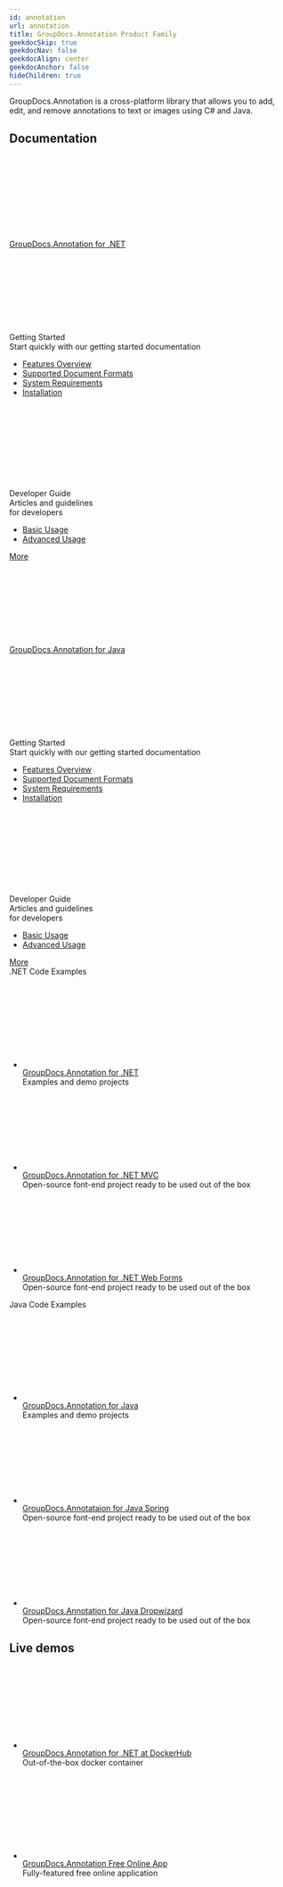 ```yaml
---
id: annotation
url: annotation
title: GroupDocs.Annotation Product Family
geekdocSkip: true
geekdocNav: false
geekdocAlign: center
geekdocAnchor: false
hideChildren: true
---
```


<div class="gdoc-list-descr">
GroupDocs.Annotation is a cross-platform library that allows you to add, edit, and remove annotations to text or images using C# and Java.
</div>

<h2 class="gdoc-product-title">Documentation</h2>

<div class="gdoc-product-docs">

<div class="gdoc-product-doc">
    <div class="gdoc-product-doc__icon-box">
    <svg class="gdoc-product-doc__icon"><use xlink:href="/img/groupdocs-stack.svg#net"></use></svg>
    </div>
    <a class="gdoc-product-doc__title"  href='/annotation/net/'>GroupDocs.Annotation for .NET</a>
    <div class="gdoc-product-cols">
        <div class="gdoc-product-col">
        <div class="gdoc-product-col__title">
        <svg class="gdoc-product-col__icon"><use xlink:href="/img/groupdocs-stack.svg#time"></use></svg>
        <div>Getting Started</div></div>
        <div class="gdoc-product-col__descr">Start quickly with our getting started documentation</div>
        <ul class="gdoc-product-col__links">
        <li> <a href='/annotation/net/features-overview/'>Features Overview</a></li>
        <li> <a href='/annotation/net/supported-document-formats/'>Supported Document Formats</a></li>
        <li> <a href='/annotation/net/system-requirements/'>System Requirements</a></li>
        <li> <a href='/annotation/net/installation/'>Installation</a></li>
        </ul>
        </div>
        <div class="gdoc-product-col">
        <div class="gdoc-product-col__title">
         <svg class="gdoc-product-col__icon"><use xlink:href="/img/groupdocs-stack.svg#document"></use></svg>
        <div>Developer Guide</div></div>
        <div class="gdoc-product-col__descr">Articles and guidelines <br> for developers</div>
        <ul class="gdoc-product-col__links">
        <li> <a href='/annotation/net/basic-usage'>Basic Usage</a></li>
        <li> <a href='/annotation/net/advanced-usage'>Advanced Usage</a></li>
        </ul>
        </div>
    </div>
    <a class="gdoc-product-doc__btn"  href='/annotation/net/'>More</a>

</div>

<div class="gdoc-product-doc">
    <div class="gdoc-product-doc__icon-box">
    <svg class="gdoc-product-doc__icon"><use xlink:href="/img/groupdocs-stack.svg#java"></use></svg>
    </div>
    <a class="gdoc-product-doc__title"  href='/annotation/java/'>GroupDocs.Annotation for Java</a>
    <div class="gdoc-product-cols">
        <div class="gdoc-product-col">
        <div class="gdoc-product-col__title ">
         <svg class="gdoc-product-col__icon"><use xlink:href="/img/groupdocs-stack.svg#time"></use></svg>
        <div>Getting Started</div></div>
        <div class="gdoc-product-col__descr">Start quickly with our getting started documentation</div>
        <ul class="gdoc-product-col__links">
         <li> <a href='/annotation/java/features-overview/'>Features  Overview</a></li>
         <li> <a href='/annotation/java/supported-document-formats/'>Supported Document Formats</a></li>
         <li> <a href='/annotation/java/system-requirements/'>System Requirements</a></li>
         <li> <a href='/annotation/java/installation/'>Installation</a></li>
        </ul>
        </div>
        <div class="gdoc-product-col">
        <div class="gdoc-product-col__title">
         <svg class="gdoc-product-col__icon"><use xlink:href="/img/groupdocs-stack.svg#document"></use></svg>
        <div>Developer Guide</div></div>
        <div class="gdoc-product-col__descr">Articles and guidelines <br> for developers</div>
        <ul class="gdoc-product-col__links">
        <li> <a href='/annotation/net/basic-usage'>Basic Usage</a></li>
        <li> <a href='/annotation/net/advanced-usage'>Advanced Usage</a></li>
        </ul>
        </div>
    </div>
    <a class="gdoc-product-doc__btn"  href='/annotation/java/'>More</a>

</div>

</div>

<div class="gdoc-product-examples">
<div class="gdoc-product-example">

<div class="gdoc-product-example__title">.NET Code Examples</div>

<ul class="gdoc-product-example__list ">
<li > 
<svg class="gdoc-product-example__icon"><use xlink:href="/img/groupdocs-stack.svg#git"></use></svg>
<div>
<a class="gdoc-product-example__link" rel="nofollow" href="https://github.com/groupdocs-annotation/GroupDocs.Annotation-for-.NET">GroupDocs.Annotation for .NET</a>
<div class="gdoc-product-example__descr">Examples and demo projects</div>
</div>
</li>

<li > 
<svg class="gdoc-product-example__icon"><use xlink:href="/img/groupdocs-stack.svg#git"></use></svg>
<div>
<a class="gdoc-product-example__link" rel="nofollow" href="https://github.com/groupdocs-annotation/GroupDocs.Annotation-for-.NET/tree/master/Demos/GroupDocs.Annotation.AspNetMvc">GroupDocs.Annotation for .NET MVC</a>
<div class="gdoc-product-example__descr">Open-source font-end project ready to be used out of the box</div>
</div>
</li>

<li > 
<svg class="gdoc-product-example__icon"><use xlink:href="/img/groupdocs-stack.svg#git"></use></svg>
<div>
<a class="gdoc-product-example__link" rel="nofollow" href="https://github.com/groupdocs-annotation/GroupDocs.Annotation-for-.NET/tree/master/Demos/GroupDocs.Annotation.AspNetWebForms">GroupDocs.Annotation for .NET Web Forms</a>
<div class="gdoc-product-example__descr">Open-source font-end project ready to be used out of the box</div>
</div>
</li>


</ul>

</div>

<div class="gdoc-product-example">
<div class="gdoc-product-example__title">Java Code Examples</div>

<ul class="gdoc-product-example__list ">
<li > 
<svg class="gdoc-product-example__icon"><use xlink:href="/img/groupdocs-stack.svg#git"></use></svg>
<div>
<a class="gdoc-product-example__link" rel="nofollow" href="https://github.com/groupdocs-annotation/GroupDocs.Annotation-for-Java">GroupDocs.Annotation for Java</a>
<div class="gdoc-product-example__descr">Examples and demo projects</div>
</div>
</li>

<li > 
<svg class="gdoc-product-example__icon"><use xlink:href="/img/groupdocs-stack.svg#git"></use></svg>
<div>
<a class="gdoc-product-example__link" rel="nofollow" href="https://github.com/groupdocs-annotation/GroupDocs.Annotation-for-Java/tree/master/Demos/Spring">GroupDocs.Annotataion for Java Spring</a>
<div class="gdoc-product-example__descr">Open-source font-end project ready to be used out of the box</div>
</div>
</li>

<li > 
<svg class="gdoc-product-example__icon"><use xlink:href="/img/groupdocs-stack.svg#git"></use></svg>
<div>
<a class="gdoc-product-example__link" rel="nofollow" href="https://github.com/groupdocs-annotation/GroupDocs.Annotation-for-Java/tree/master/Demos/Dropwizard">GroupDocs.Annotation for Java Dropwizard</a>
<div class="gdoc-product-example__descr">Open-source font-end project ready to be used out of the box</div>
</div>
</li>

</ul>

</div>

</div>

<h2 class="gdoc-product-title">Live demos</h2>

<div class="gdoc-product-examples">
<div class="gdoc-product-example gdoc-product-example--mobile-fix">
<ul class="gdoc-product-example__list">
<li > 
 <svg class="gdoc-product-example__icon"><use xlink:href="/img/groupdocs-stack.svg#docker"></use></svg>
<div>
<a class="gdoc-product-example__link" rel="nofollow" href="https://hub.docker.com/r/groupdocs/annotation">GroupDocs.Annotation for .NET at DockerHub</a>
<div class="gdoc-product-example__descr">Out-of-the-box docker container</div>
</div>
</li>

</ul>
</div>

<div class="gdoc-product-example">
<ul class="gdoc-product-example__list gdoc-product-example__list--app">
<li > 
 <svg class="gdoc-product-example__icon"><use xlink:href="/img/groupdocs-stack.svg#app"></use></svg>
<div>
<a class="gdoc-product-example__link" href="https://products.groupdocs.app/annotation/total">GroupDocs.Annotation Free Online App</a>
<div class="gdoc-product-example__descr">Fully-featured free online application</div>
</div>
</li>

</ul>
</div>

</div>
